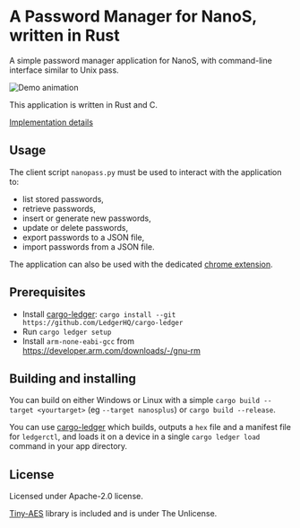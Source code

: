 # A Password Manager for NanoS, written in Rust

A simple password manager application for NanoS, with command-line interface
similar to Unix pass.

![Demo animation](doc/demo.gif)

This application is written in Rust and C.

[Implementation details](doc/impl.md)

## Usage

The client script `nanopass.py` must be used to interact with the application
to:
- list stored passwords,
- retrieve passwords,
- insert or generate new passwords,
- update or delete passwords,
- export passwords to a JSON file,
- import passwords from a JSON file.

The application can also be used with the dedicated [chrome extension](https://github.com/LedgerHQ/nanopass-chrome-ext).

## Prerequisites

* Install [cargo-ledger](https://github.com/LedgerHQ/cargo-ledger): `cargo install --git https://github.com/LedgerHQ/cargo-ledger`
* Run `cargo ledger setup`
* Install `arm-none-eabi-gcc` from <https://developer.arm.com/downloads/-/gnu-rm>

## Building and installing

You can build on either Windows or Linux with a simple `cargo build --target <yourtarget>` (eg `--target nanosplus`) or
`cargo build --release`.

You can use
[cargo-ledger](https://github.com/ledgerhq/cargo-ledger) which
builds, outputs a `hex` file and a manifest file for `ledgerctl`, and loads it
on a device in a single `cargo ledger load` command in your app directory.

## License

Licensed under Apache-2.0 license.

[Tiny-AES](https://github.com/kokke/tiny-AES-c) library is included and is under
The Unlicense.
